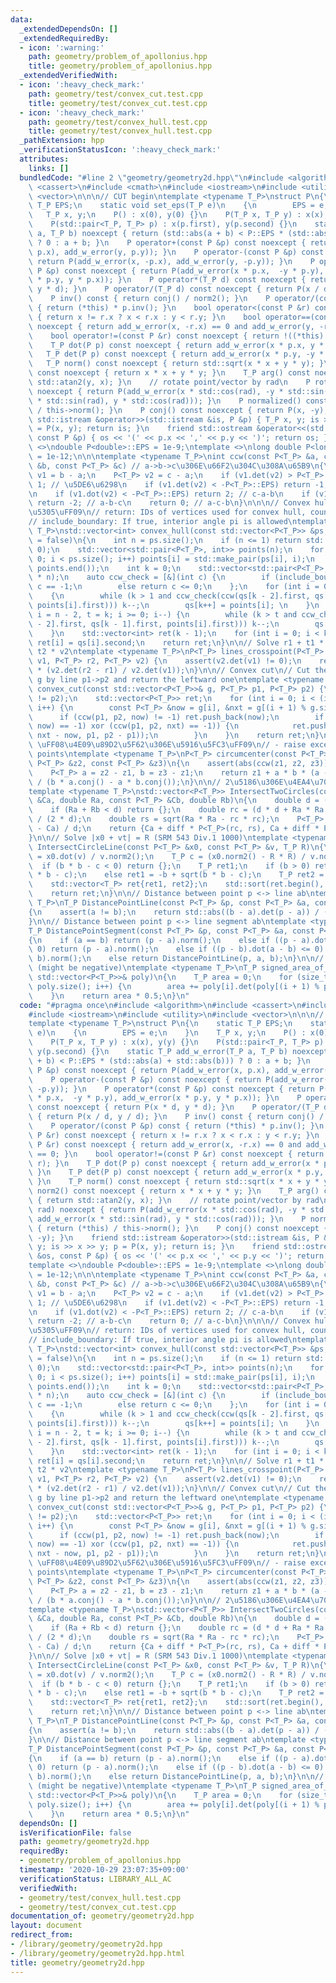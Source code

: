 ```yaml
---
data:
  _extendedDependsOn: []
  _extendedRequiredBy:
  - icon: ':warning:'
    path: geometry/problem_of_apollonius.hpp
    title: geometry/problem_of_apollonius.hpp
  _extendedVerifiedWith:
  - icon: ':heavy_check_mark:'
    path: geometry/test/convex_cut.test.cpp
    title: geometry/test/convex_cut.test.cpp
  - icon: ':heavy_check_mark:'
    path: geometry/test/convex_hull.test.cpp
    title: geometry/test/convex_hull.test.cpp
  _pathExtension: hpp
  _verificationStatusIcon: ':heavy_check_mark:'
  attributes:
    links: []
  bundledCode: "#line 2 \"geometry/geometry2d.hpp\"\n#include <algorithm>\n#include\
    \ <cassert>\n#include <cmath>\n#include <iostream>\n#include <utility>\n#include\
    \ <vector>\n\n\n// CUT begin\ntemplate <typename T_P>\nstruct P\n{\n    static\
    \ T_P EPS;\n    static void set_eps(T_P e)\n    {\n        EPS = e;\n    }\n \
    \   T_P x, y;\n    P() : x(0), y(0) {}\n    P(T_P x, T_P y) : x(x), y(y) {}\n\
    \    P(std::pair<T_P, T_P> p) : x(p.first), y(p.second) {}\n    static T_P add_w_error(T_P\
    \ a, T_P b) noexcept { return (std::abs(a + b) < P::EPS * (std::abs(a) + std::abs(b)))\
    \ ? 0 : a + b; }\n    P operator+(const P &p) const noexcept { return P(add_w_error(x,\
    \ p.x), add_w_error(y, p.y)); }\n    P operator-(const P &p) const noexcept {\
    \ return P(add_w_error(x, -p.x), add_w_error(y, -p.y)); }\n    P operator*(const\
    \ P &p) const noexcept { return P(add_w_error(x * p.x,  -y * p.y), add_w_error(x\
    \ * p.y, y * p.x)); }\n    P operator*(T_P d) const noexcept { return P(x * d,\
    \ y * d); }\n    P operator/(T_P d) const noexcept { return P(x / d, y / d); }\n\
    \    P inv() const { return conj() / norm2(); }\n    P operator/(const P &p) const\
    \ { return (*this) * p.inv(); }\n    bool operator<(const P &r) const noexcept\
    \ { return x != r.x ? x < r.x : y < r.y; }\n    bool operator==(const P &r) const\
    \ noexcept { return add_w_error(x, -r.x) == 0 and add_w_error(y, -r.y) == 0; }\n\
    \    bool operator!=(const P &r) const noexcept { return !((*this) == r); }\n\
    \    T_P dot(P p) const noexcept { return add_w_error(x * p.x, y * p.y); }\n \
    \   T_P det(P p) const noexcept { return add_w_error(x * p.y, -y * p.x); }\n \
    \   T_P norm() const noexcept { return std::sqrt(x * x + y * y); }\n    T_P norm2()\
    \ const noexcept { return x * x + y * y; }\n    T_P arg() const noexcept { return\
    \ std::atan2(y, x); }\n    // rotate point/vector by rad\n    P rotate(T_P rad)\
    \ noexcept { return P(add_w_error(x * std::cos(rad), -y * std::sin(rad)), add_w_error(x\
    \ * std::sin(rad), y * std::cos(rad))); }\n    P normalized() const { return (*this)\
    \ / this->norm(); }\n    P conj() const noexcept { return P(x, -y); }\n    friend\
    \ std::istream &operator>>(std::istream &is, P &p) { T_P x, y; is >> x >> y; p\
    \ = P(x, y); return is; }\n    friend std::ostream &operator<<(std::ostream &os,\
    \ const P &p) { os << '(' << p.x << ',' << p.y << ')'; return os; }\n};\ntemplate\
    \ <>\ndouble P<double>::EPS = 1e-9;\ntemplate <>\nlong double P<long double>::EPS\
    \ = 1e-12;\n\n\ntemplate <typename T_P>\nint ccw(const P<T_P> &a, const P<T_P>\
    \ &b, const P<T_P> &c) // a->b->c\u306E\u66F2\u304C\u308A\u65B9\n{\n    P<T_P>\
    \ v1 = b - a;\n    P<T_P> v2 = c - a;\n    if (v1.det(v2) > P<T_P>::EPS) return\
    \ 1; // \u5DE6\u6298\n    if (v1.det(v2) < -P<T_P>::EPS) return -1; // \u53F3\u6298\
    \n    if (v1.dot(v2) < -P<T_P>::EPS) return 2; // c-a-b\n    if (v1.norm() < v2.norm())\
    \ return -2; // a-b-c\n    return 0; // a-c-b\n}\n\n\n// Convex hull \uFF08\u51F8\
    \u5305\uFF09\n// return: IDs of vertices used for convex hull, counterclockwise\n\
    // include_boundary: If true, interior angle pi is allowed\ntemplate <typename\
    \ T_P>\nstd::vector<int> convex_hull(const std::vector<P<T_P>> &ps, bool include_boundary\
    \ = false)\n{\n    int n = ps.size();\n    if (n <= 1) return std::vector<int>(n,\
    \ 0);\n    std::vector<std::pair<P<T_P>, int>> points(n);\n    for (size_t i =\
    \ 0; i < ps.size(); i++) points[i] = std::make_pair(ps[i], i);\n    std::sort(points.begin(),\
    \ points.end());\n    int k = 0;\n    std::vector<std::pair<P<T_P>, int>> qs(2\
    \ * n);\n    auto ccw_check = [&](int c) {\n        if (include_boundary) return\
    \ c == -1;\n        else return c <= 0;\n    };\n    for (int i = 0; i < n; i++)\n\
    \    {\n        while (k > 1 and ccw_check(ccw(qs[k - 2].first, qs[k - 1].first,\
    \ points[i].first))) k--;\n        qs[k++] = points[i]; \n    }\n    for (int\
    \ i = n - 2, t = k; i >= 0; i--) {\n        while (k > t and ccw_check(ccw(qs[k\
    \ - 2].first, qs[k - 1].first, points[i].first))) k--;\n        qs[k++] = points[i];\n\
    \    }\n    std::vector<int> ret(k - 1);\n    for (int i = 0; i < k - 1; i++)\
    \ ret[i] = qs[i].second;\n    return ret;\n}\n\n// Solve r1 + t1 * v1 == r2 +\
    \ t2 * v2\ntemplate <typename T_P>\nP<T_P> lines_crosspoint(P<T_P> r1, P<T_P>\
    \ v1, P<T_P> r2, P<T_P> v2) {\n    assert(v2.det(v1) != 0);\n    return r1 + v1\
    \ * (v2.det(r2 - r1) / v2.det(v1));\n}\n\n// Convex cut\n// Cut the convex polygon\
    \ g by line p1->p2 and return the leftward one\ntemplate <typename T_P>\nstd::vector<P<T_P>>\
    \ convex_cut(const std::vector<P<T_P>>& g, P<T_P> p1, P<T_P> p2) {\n    assert(p1\
    \ != p2);\n    std::vector<P<T_P>> ret;\n    for (int i = 0; i < (int)g.size();\
    \ i++) {\n        const P<T_P> &now = g[i], &nxt = g[(i + 1) % g.size()];\n  \
    \      if (ccw(p1, p2, now) != -1) ret.push_back(now);\n        if ((ccw(p1, p2,\
    \ now) == -1) xor (ccw(p1, p2, nxt) == -1)) {\n            ret.push_back(lines_crosspoint(now,\
    \ nxt - now, p1, p2 - p1));\n        }\n    }\n    return ret;\n}\n\n// Circumcenter\
    \ \uFF08\u4E09\u89D2\u5F62\u306E\u5916\u5FC3\uFF09\n// - raise exception for collinear\
    \ points\ntemplate <typename T_P>\nP<T_P> circumcenter(const P<T_P> &z1, const\
    \ P<T_P> &z2, const P<T_P> &z3)\n{\n    assert(abs(ccw(z1, z2, z3)) % 2 == 1);\n\
    \    P<T_P> a = z2 - z1, b = z3 - z1;\n    return z1 + a * b * (a - b).conj()\
    \ / (b * a.conj() - a * b.conj());\n}\n\n// 2\u5186\u306E\u4EA4\u70B9 (ABC157F)\n\
    template <typename T_P>\nstd::vector<P<T_P>> IntersectTwoCircles(const P<T_P>\
    \ &Ca, double Ra, const P<T_P> &Cb, double Rb)\n{\n    double d = (Ca - Cb).norm();\n\
    \    if (Ra + Rb < d) return {};\n    double rc = (d * d + Ra * Ra - Rb * Rb)\
    \ / (2 * d);\n    double rs = sqrt(Ra * Ra - rc * rc);\n    P<T_P> diff = (Cb\
    \ - Ca) / d;\n    return {Ca + diff * P<T_P>(rc, rs), Ca + diff * P<T_P>(rc, -rs)};\n\
    }\n\n// Solve |x0 + vt| = R (SRM 543 Div.1 1000)\ntemplate <typename T_P>\nstd::vector<T_P>\
    \ IntersectCircleLine(const P<T_P> &x0, const P<T_P> &v, T_P R)\n{\n    T_P b\
    \ = x0.dot(v) / v.norm2();\n    T_P c = (x0.norm2() - R * R) / v.norm2();\n  \
    \  if (b * b - c < 0) return {};\n    T_P ret1;\n    if (b > 0) ret1 = -b - sqrt(b\
    \ * b - c);\n    else ret1 = -b + sqrt(b * b - c);\n    T_P ret2 = c / ret1;\n\
    \    std::vector<T_P> ret{ret1, ret2};\n    std::sort(ret.begin(), ret.end());\n\
    \    return ret;\n}\n\n// Distance between point p <-> line ab\ntemplate <typename\
    \ T_P>\nT_P DistancePointLine(const P<T_P> &p, const P<T_P> &a, const P<T_P> &b)\n\
    {\n    assert(a != b);\n    return std::abs((b - a).det(p - a)) / (b - a).norm();\n\
    }\n\n// Distance between point p <-> line segment ab\ntemplate <typename T_P>\n\
    T_P DistancePointSegment(const P<T_P> &p, const P<T_P> &a, const P<T_P> &b)\n\
    {\n    if (a == b) return (p - a).norm();\n    else if ((p - a).dot(b - a) <=\
    \ 0) return (p - a).norm();\n    else if ((p - b).dot(a - b) <= 0) return (p -\
    \ b).norm();\n    else return DistancePointLine(p, a, b);\n}\n\n// Area of polygon\
    \ (might be negative)\ntemplate <typename T_P>\nT_P signed_area_of_polygon(const\
    \ std::vector<P<T_P>>& poly)\n{\n    T_P area = 0;\n    for (size_t i = 0; i <\
    \ poly.size(); i++) {\n        area += poly[i].det(poly[(i + 1) % poly.size()]);\n\
    \    }\n    return area * 0.5;\n}\n"
  code: "#pragma once\n#include <algorithm>\n#include <cassert>\n#include <cmath>\n\
    #include <iostream>\n#include <utility>\n#include <vector>\n\n\n// CUT begin\n\
    template <typename T_P>\nstruct P\n{\n    static T_P EPS;\n    static void set_eps(T_P\
    \ e)\n    {\n        EPS = e;\n    }\n    T_P x, y;\n    P() : x(0), y(0) {}\n\
    \    P(T_P x, T_P y) : x(x), y(y) {}\n    P(std::pair<T_P, T_P> p) : x(p.first),\
    \ y(p.second) {}\n    static T_P add_w_error(T_P a, T_P b) noexcept { return (std::abs(a\
    \ + b) < P::EPS * (std::abs(a) + std::abs(b))) ? 0 : a + b; }\n    P operator+(const\
    \ P &p) const noexcept { return P(add_w_error(x, p.x), add_w_error(y, p.y)); }\n\
    \    P operator-(const P &p) const noexcept { return P(add_w_error(x, -p.x), add_w_error(y,\
    \ -p.y)); }\n    P operator*(const P &p) const noexcept { return P(add_w_error(x\
    \ * p.x,  -y * p.y), add_w_error(x * p.y, y * p.x)); }\n    P operator*(T_P d)\
    \ const noexcept { return P(x * d, y * d); }\n    P operator/(T_P d) const noexcept\
    \ { return P(x / d, y / d); }\n    P inv() const { return conj() / norm2(); }\n\
    \    P operator/(const P &p) const { return (*this) * p.inv(); }\n    bool operator<(const\
    \ P &r) const noexcept { return x != r.x ? x < r.x : y < r.y; }\n    bool operator==(const\
    \ P &r) const noexcept { return add_w_error(x, -r.x) == 0 and add_w_error(y, -r.y)\
    \ == 0; }\n    bool operator!=(const P &r) const noexcept { return !((*this) ==\
    \ r); }\n    T_P dot(P p) const noexcept { return add_w_error(x * p.x, y * p.y);\
    \ }\n    T_P det(P p) const noexcept { return add_w_error(x * p.y, -y * p.x);\
    \ }\n    T_P norm() const noexcept { return std::sqrt(x * x + y * y); }\n    T_P\
    \ norm2() const noexcept { return x * x + y * y; }\n    T_P arg() const noexcept\
    \ { return std::atan2(y, x); }\n    // rotate point/vector by rad\n    P rotate(T_P\
    \ rad) noexcept { return P(add_w_error(x * std::cos(rad), -y * std::sin(rad)),\
    \ add_w_error(x * std::sin(rad), y * std::cos(rad))); }\n    P normalized() const\
    \ { return (*this) / this->norm(); }\n    P conj() const noexcept { return P(x,\
    \ -y); }\n    friend std::istream &operator>>(std::istream &is, P &p) { T_P x,\
    \ y; is >> x >> y; p = P(x, y); return is; }\n    friend std::ostream &operator<<(std::ostream\
    \ &os, const P &p) { os << '(' << p.x << ',' << p.y << ')'; return os; }\n};\n\
    template <>\ndouble P<double>::EPS = 1e-9;\ntemplate <>\nlong double P<long double>::EPS\
    \ = 1e-12;\n\n\ntemplate <typename T_P>\nint ccw(const P<T_P> &a, const P<T_P>\
    \ &b, const P<T_P> &c) // a->b->c\u306E\u66F2\u304C\u308A\u65B9\n{\n    P<T_P>\
    \ v1 = b - a;\n    P<T_P> v2 = c - a;\n    if (v1.det(v2) > P<T_P>::EPS) return\
    \ 1; // \u5DE6\u6298\n    if (v1.det(v2) < -P<T_P>::EPS) return -1; // \u53F3\u6298\
    \n    if (v1.dot(v2) < -P<T_P>::EPS) return 2; // c-a-b\n    if (v1.norm() < v2.norm())\
    \ return -2; // a-b-c\n    return 0; // a-c-b\n}\n\n\n// Convex hull \uFF08\u51F8\
    \u5305\uFF09\n// return: IDs of vertices used for convex hull, counterclockwise\n\
    // include_boundary: If true, interior angle pi is allowed\ntemplate <typename\
    \ T_P>\nstd::vector<int> convex_hull(const std::vector<P<T_P>> &ps, bool include_boundary\
    \ = false)\n{\n    int n = ps.size();\n    if (n <= 1) return std::vector<int>(n,\
    \ 0);\n    std::vector<std::pair<P<T_P>, int>> points(n);\n    for (size_t i =\
    \ 0; i < ps.size(); i++) points[i] = std::make_pair(ps[i], i);\n    std::sort(points.begin(),\
    \ points.end());\n    int k = 0;\n    std::vector<std::pair<P<T_P>, int>> qs(2\
    \ * n);\n    auto ccw_check = [&](int c) {\n        if (include_boundary) return\
    \ c == -1;\n        else return c <= 0;\n    };\n    for (int i = 0; i < n; i++)\n\
    \    {\n        while (k > 1 and ccw_check(ccw(qs[k - 2].first, qs[k - 1].first,\
    \ points[i].first))) k--;\n        qs[k++] = points[i]; \n    }\n    for (int\
    \ i = n - 2, t = k; i >= 0; i--) {\n        while (k > t and ccw_check(ccw(qs[k\
    \ - 2].first, qs[k - 1].first, points[i].first))) k--;\n        qs[k++] = points[i];\n\
    \    }\n    std::vector<int> ret(k - 1);\n    for (int i = 0; i < k - 1; i++)\
    \ ret[i] = qs[i].second;\n    return ret;\n}\n\n// Solve r1 + t1 * v1 == r2 +\
    \ t2 * v2\ntemplate <typename T_P>\nP<T_P> lines_crosspoint(P<T_P> r1, P<T_P>\
    \ v1, P<T_P> r2, P<T_P> v2) {\n    assert(v2.det(v1) != 0);\n    return r1 + v1\
    \ * (v2.det(r2 - r1) / v2.det(v1));\n}\n\n// Convex cut\n// Cut the convex polygon\
    \ g by line p1->p2 and return the leftward one\ntemplate <typename T_P>\nstd::vector<P<T_P>>\
    \ convex_cut(const std::vector<P<T_P>>& g, P<T_P> p1, P<T_P> p2) {\n    assert(p1\
    \ != p2);\n    std::vector<P<T_P>> ret;\n    for (int i = 0; i < (int)g.size();\
    \ i++) {\n        const P<T_P> &now = g[i], &nxt = g[(i + 1) % g.size()];\n  \
    \      if (ccw(p1, p2, now) != -1) ret.push_back(now);\n        if ((ccw(p1, p2,\
    \ now) == -1) xor (ccw(p1, p2, nxt) == -1)) {\n            ret.push_back(lines_crosspoint(now,\
    \ nxt - now, p1, p2 - p1));\n        }\n    }\n    return ret;\n}\n\n// Circumcenter\
    \ \uFF08\u4E09\u89D2\u5F62\u306E\u5916\u5FC3\uFF09\n// - raise exception for collinear\
    \ points\ntemplate <typename T_P>\nP<T_P> circumcenter(const P<T_P> &z1, const\
    \ P<T_P> &z2, const P<T_P> &z3)\n{\n    assert(abs(ccw(z1, z2, z3)) % 2 == 1);\n\
    \    P<T_P> a = z2 - z1, b = z3 - z1;\n    return z1 + a * b * (a - b).conj()\
    \ / (b * a.conj() - a * b.conj());\n}\n\n// 2\u5186\u306E\u4EA4\u70B9 (ABC157F)\n\
    template <typename T_P>\nstd::vector<P<T_P>> IntersectTwoCircles(const P<T_P>\
    \ &Ca, double Ra, const P<T_P> &Cb, double Rb)\n{\n    double d = (Ca - Cb).norm();\n\
    \    if (Ra + Rb < d) return {};\n    double rc = (d * d + Ra * Ra - Rb * Rb)\
    \ / (2 * d);\n    double rs = sqrt(Ra * Ra - rc * rc);\n    P<T_P> diff = (Cb\
    \ - Ca) / d;\n    return {Ca + diff * P<T_P>(rc, rs), Ca + diff * P<T_P>(rc, -rs)};\n\
    }\n\n// Solve |x0 + vt| = R (SRM 543 Div.1 1000)\ntemplate <typename T_P>\nstd::vector<T_P>\
    \ IntersectCircleLine(const P<T_P> &x0, const P<T_P> &v, T_P R)\n{\n    T_P b\
    \ = x0.dot(v) / v.norm2();\n    T_P c = (x0.norm2() - R * R) / v.norm2();\n  \
    \  if (b * b - c < 0) return {};\n    T_P ret1;\n    if (b > 0) ret1 = -b - sqrt(b\
    \ * b - c);\n    else ret1 = -b + sqrt(b * b - c);\n    T_P ret2 = c / ret1;\n\
    \    std::vector<T_P> ret{ret1, ret2};\n    std::sort(ret.begin(), ret.end());\n\
    \    return ret;\n}\n\n// Distance between point p <-> line ab\ntemplate <typename\
    \ T_P>\nT_P DistancePointLine(const P<T_P> &p, const P<T_P> &a, const P<T_P> &b)\n\
    {\n    assert(a != b);\n    return std::abs((b - a).det(p - a)) / (b - a).norm();\n\
    }\n\n// Distance between point p <-> line segment ab\ntemplate <typename T_P>\n\
    T_P DistancePointSegment(const P<T_P> &p, const P<T_P> &a, const P<T_P> &b)\n\
    {\n    if (a == b) return (p - a).norm();\n    else if ((p - a).dot(b - a) <=\
    \ 0) return (p - a).norm();\n    else if ((p - b).dot(a - b) <= 0) return (p -\
    \ b).norm();\n    else return DistancePointLine(p, a, b);\n}\n\n// Area of polygon\
    \ (might be negative)\ntemplate <typename T_P>\nT_P signed_area_of_polygon(const\
    \ std::vector<P<T_P>>& poly)\n{\n    T_P area = 0;\n    for (size_t i = 0; i <\
    \ poly.size(); i++) {\n        area += poly[i].det(poly[(i + 1) % poly.size()]);\n\
    \    }\n    return area * 0.5;\n}\n"
  dependsOn: []
  isVerificationFile: false
  path: geometry/geometry2d.hpp
  requiredBy:
  - geometry/problem_of_apollonius.hpp
  timestamp: '2020-10-29 23:07:35+09:00'
  verificationStatus: LIBRARY_ALL_AC
  verifiedWith:
  - geometry/test/convex_hull.test.cpp
  - geometry/test/convex_cut.test.cpp
documentation_of: geometry/geometry2d.hpp
layout: document
redirect_from:
- /library/geometry/geometry2d.hpp
- /library/geometry/geometry2d.hpp.html
title: geometry/geometry2d.hpp
---
```

